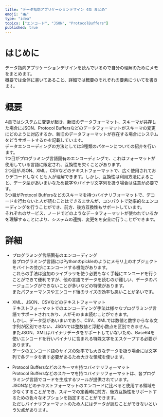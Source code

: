 ```yaml
---
title: "データ指向アプリケーションデザイン 4章 まとめ"
emoji: "🛳"
type: "idea"
topics: ["エンコード", "JSON", "ProtocolBuffers"]
published: true
---
```

# はじめに
データ指向アプリケーションデザインを読んでいるので自分の理解のためにメモをまとめます。  
概要では全体に書いてあること、詳細では概要のそれぞれの要素についてを書きます。  

# 概要
4章ではシステムに変更が起き、新旧のデータフォーマット、スキーマが共存した場合にJSON、Protocol Buffersなどのデータフォーマットがスキーマの変更にどのように対応するか、新旧のデータフォーマットが存在する場合にシステムをどうサポートするかを記載しています。  
データエンコーディングの方法としては3種類のパターンについての紹介を行います。    
1つ目がプログラミング言語固有のエンコーディングで、これはフォーマットが使用している言語に限定され、互換性を欠くことがあります。  
2つ目がJSON、XML、CSVなどのテキストフォーマットで、広く使用されておりデコードしなくとも人が理解できます。しかし、互換性は利用方法によること、データ型があいまいなため数字やバイナリ文字列を扱う場合は注意が必要です。  
3つ目がProtocol Buffersなどのスキーマを持つバイナリフォーマットで、デコードを行わないと人が読むことはできるませんが、コンパクトで効率的なエンコーディングを行うことができ、前方、後方互換性もサポートしています。  
それぞれのサービス、ノードでどのようなデータフォーマットが使われているかを理解することにより、システムの連携、変更をを安全に行うことができます。

# 詳細
- プログラミング言語固有のエンコーディング  
各プログラミング言語にはPythonのpickleのようにメモリ上のオブジェクトをバイトの並びにエンコードする機能があります。  
これらの手法は追加のライブラリを使う必要もなく手軽にエンコードを行うことができて便利ですが、他の言語でデータを読むのが難しい、データのバージョニングができないことが多いなどの特徴があります。  
またパフォーマンスやエンコード後のサイズの効率も悪いことが多いです。  


- XML、JSON、CSVなどのテキストフォーマット  
テキストフォーマットでのエンコーディング手法は様々なプログラミング言語でサポートされており、人がそのまま読むことができます。  
しかし、データ型があいまいであり、CSV、XMLでは数値と数字からなる文字列が区別できない、JSONでは整数値と浮動小数点を区別できません。  
またJSON、XMLはバイナリデータをサポートしていないため、Base64を使いエンコードを行いバイナリに含まれる特殊文字をエスケープする必要があります。  
データのエンコード語のサイズの効率でも大きなデータを扱う場合には文字列で各データを表す必要があるため大きな領域を使います。  


- Protocol Buffersなどのスキーマを持つバイナリフォーマット  
Protocol Buffersなどのスキーマを持つバイナリフォーマットは、各プログラミング言語でコードを生成するツールが提供されています。  
JSONなどのテキストフォーマットのエンコードに比べると使用する領域を少なくすることができ、スキーマの定義時に前方、後方互換性をサポートするための色々なオプションを指定することができます。  
ただしバイナリフォーマットのため人にはデータが読むことができないという欠点があります。  

